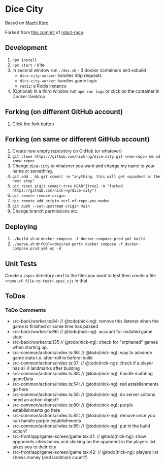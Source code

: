 # Dice City

Based on [Machi Koro](https://boardgamegeek.com/boardgame/143884/machi-koro)

Forked from [this commit](https://github.com/nick-ng/robot-race/tree/4e2171de5a381738632dc7b82158660d9dde2bb7) of [robot-race](https://github.com/nick-ng/robot-race).

## Development

1. `npm install`
2. `npm start` - Vite
3. In second window run `./dev.sh` - 3 docker containers and esbuild
   - `dice-city-server`: handles http requests
   - `dice-city-worker`: handles game logic
   - `redis`: a Redis instance
4. (Optional) In a third window run `npm run logs` or click on the container in Docker Desktop

## Forking (on different GitHub account)

1. Click the fork button

## Forking (on same or different GitHub account)

1. Create new empty repository on GitHub (or whatever)
2. `git clone https://github.com/nick-ng/dice-city.git <new-repo> && cd <new-repo>`
3. Change `dice-city` to whatever you want and change my name to your name or something.
4. `git add . && git commit -m "anything. this will get squashed in the next step"`
5. `git reset $(git commit-tree HEAD^{tree} -m "forked https://github.com/nick-ng/dice-city")`
6. `git remote remove origin`
7. `git remote add origin <url-of-repo-you-made>`
8. `git push --set-upstream origin main`
9. Change branch permissions etc.

## Deploying

1. `./build.sh` or `docker compose -f docker-compose.prod.yml build`
2. `./serve.sh` or `PORT=<desired-port> docker compose -f docker-compose.prod.yml up -d`

## Unit Tests

Create a `/spec` directory next to the files you want to test then create a file `<name-of-file-to-test>.spec.cjs` in that.

## ToDos

### ToDo Comments

- src-back/worker.ts:84: // @todo(nick-ng): remove this listener when the game is finished or some time has passed
- src-back/worker.ts:96: // @todo(nick-ng): account for mutated game state
- src-back/worker.ts:135:// @todo(nick-ng): check for "orphaned" games when starting up.
- src-common/actions/index.ts:36: // @todo(nick-ng): way to advance game state i.e. after-roll to before-build
- src-common/actions/index.ts:37: // @todo(nick-ng): check if a player has all 4 landmarks after building
- src-common/actions/index.ts:38: // @todo(nick-ng): handle mutating gameData
- src-common/actions/index.ts:54: // @todo(nick-ng): red establishments go here
- src-common/actions/index.ts:56: // @todo(nick-ng): do server actions need an action object?
- src-common/actions/index.ts:80: // @todo(nick-ng): purple establishments go here
- src-common/actions/index.ts:82: // @todo(nick-ng): remove once you can handle purple establishments
- src-common/actions/index.ts:95: // @todo(nick-ng): put in the build action?
- src-front/app/game-screen/game.tsx:41: // @todo(nick-ng): show opponents cities below and clicking on the opponent in the players list takes you to their city
- src-front/app/game-screen/game.tsx:42: // @todo(nick-ng): players list shows money (and landmark count?)
